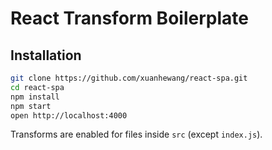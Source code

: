 # React Transform Boilerplate

## Installation

```bash
git clone https://github.com/xuanhewang/react-spa.git
cd react-spa
npm install
npm start
open http://localhost:4000
```

Transforms are enabled for files inside `src` (except `index.js`).
